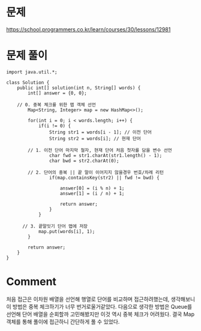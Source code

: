 # 문제

https://school.programmers.co.kr/learn/courses/30/lessons/12981

# 문제 풀이

```
import java.util.*;

class Solution {
    public int[] solution(int n, String[] words) {
        int[] answer = {0, 0};

    // 0. 중복 체크를 위한 맵 객체 선언
		Map<String, Integer> map = new HashMap<>();
		
		for(int i = 0; i < words.length; i++) {
			if(i != 0) {
				String str1 = words[i - 1]; // 이전 단어
				String str2 = words[i]; // 현재 단어
				
        // 1. 이전 단어 마지막 철자, 현재 단어 처음 첫자를 담을 변수 선언
				char fwd = str1.charAt(str1.length() - 1); 
				char bwd = str2.charAt(0);
				
        // 2. 단어의 중복 || 끝 말이 이어지지 않을경우 번호/차례 리턴
				if(map.containsKey(str2) || fwd != bwd) { 
                    
					answer[0] = (i % n) + 1; 
					answer[1] = (i / n) + 1;
					
					return answer;
				}
			}
			
      // 3. 끝말잇기 단어 맵에 저장 
			map.put(words[i], 1); 
		}

        return answer;
    }
}

```

# Comment

처음 접근은 이차원 배열을 선언해 행열로 단어를 비교하며 접근하려했는데, 생각해보니 이 방법은 중복 체크하기가 너무 번거로울거같았다.
다음으로 생각한 방법은 Queue를 선언해 단어 배열을 순회할까 고민해봤지만 이것 역시 중복 체크가 어려웠다.
결국 Map 객체를 통해 풀이에 접근하니 간단하게 풀 수 있었다.

